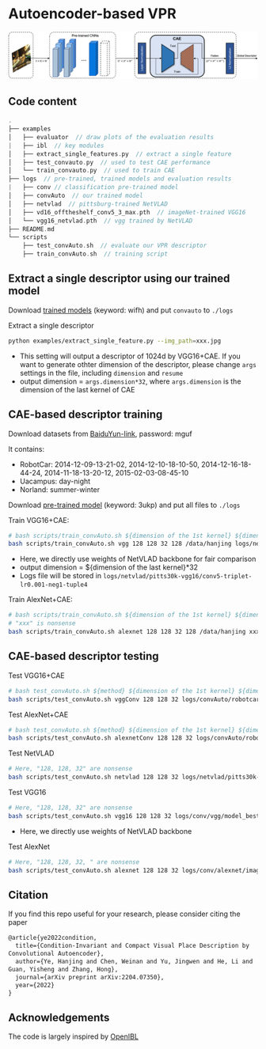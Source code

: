 # Autoencoder-based VPR
<img src="figs/approach.png" alt="image-20220411092013373" style="zoom: 100%;" />

## Code content
```c++
.
├── examples
│   ├── evaluator  // draw plots of the evaluation results
|   ├── ibl  // key modules
│   ├── extract_single_features.py  // extract a single feature
│   ├── test_convauto.py  // used to test CAE performance
│   └── train_convauto.py  // used to train CAE
├── logs  // pre-trained, trained models and evaluation results
|   ├── conv // classification pre-trained model
│   ├── convAuto  // our trained model
│   ├── netvlad  // pittsburg-trained NetVLAD
│   ├── vd16_offtheshelf_conv5_3_max.pth  // imageNet-trained VGG16
│   └── vgg16_netvlad.pth  // vgg trained by NetVLAD
├── README.md
└── scripts
    ├── test_convAuto.sh  // evaluate our VPR descriptor
    ├── train_convAuto.sh  // training script
```

## Extract a single descriptor using our trained model
Download [trained models](https://pan.baidu.com/s/1tVN6W6tmQdEvsI4W4upsHw) (keyword: wifh) and put `convauto` to `./logs`

Extract a single descriptor
```bash
python examples/extract_single_feature.py --img_path=xxx.jpg
```
- This setting will output a descriptor of 1024d by VGG16+CAE. If you want to generate othter dimension of the descriptor, please change `args` settings in the file, including `dimension` and `resume`
- output dimension = `args.dimension*32`, where `args.dimension` is the dimension of the last kernel of CAE

## CAE-based descriptor training
Download datasets from [BaiduYun-link](https://pan.baidu.com/s/14dSDY9yBr7d5VqmfG_mgCA), password: mguf

It contains:
- RobotCar: 2014-12-09-13-21-02, 2014-12-10-18-10-50, 2014-12-16-18-44-24, 2014-11-18-13-20-12, 2015-02-03-08-45-10
- Uacampus: day-night
- Norland: summer-winter

Download [pre-trained model](https://pan.baidu.com/s/1b5wpsFeMMBuzzAJ6FGhZ1A) (keyword: 3ukp) and put all files to `./logs`

Train VGG16+CAE:
```bash
# bash scripts/train_convAuto.sh ${dimension of the 1st kernel} ${dimension of the 2nd kernel} ${dimension of the last kernel} ${batch size} ${dataset directory} ${VGG16 checkpoit of NetVLAD}
bash scripts/train_convAuto.sh vgg 128 128 32 128 /data/hanjing logs/netvlad/pitts30k-vgg16/conv5-triplet-lr0.001-neg1-tuple4/model_best.pth.tar
```
- Here, we directly use weights of NetVLAD backbone for fair comparison
- output dimension = ${dimension of the last kernel}*32
- Logs file will be stored in `logs/netvlad/pitts30k-vgg16/conv5-triplet-lr0.001-neg1-tuple4`

Train AlexNet+CAE:
```bash
# bash scripts/train_convAuto.sh ${dimension of the 1st kernel} ${dimension of the 2nd kernel} ${dimension of the last kernel} ${batch size} ${dataset directory}
# "xxx" is nonsense
bash scripts/train_convAuto.sh alexnet 128 128 32 128 /data/hanjing xxx
```

## CAE-based descriptor testing
Test VGG16+CAE
```bash
# bash test_convAuto.sh ${method} ${dimension of the 1st kernel} ${dimension of the 2nd kernel} ${dimension of the last kernel} ${resume} ${dataset directory}
bash scripts/test_convAuto.sh vggConv 128 128 32 logs/convAuto/robotcar/vgg/lr0.001-bs128-islayernormTrue-d1-128-d2-128-dimension1024/checkpoint49.pth.tar /data/hanjing
```
Test AlexNet+CAE
```bash
# bash test_convAuto.sh ${method} ${dimension of the 1st kernel} ${dimension of the 2nd kernel} ${dimension of the last kernel} ${resume} ${dataset directory}
bash scripts/test_convAuto.sh alexnetConv 128 128 32 logs/convAuto/robotcar/alexnet/lr0.001-bs256-islayernormTrue-d1-128-d2-128-dimension1024/checkpoint49.pth.tar /data/hanjing
```
Test NetVLAD
```bash
# Here, "128, 128, 32" are nonsense
bash scripts/test_convAuto.sh netvlad 128 128 32 logs/netvlad/pitts30k-vgg16/conv5-triplet-lr0.001-neg1-tuple4/model_best.pth.tar /data/hanjing
```
Test VGG16
```bash
# Here, "128, 128, 32" are nonsense
bash scripts/test_convAuto.sh vgg16 128 128 32 logs/conv/vgg/model_best.pth.tar /data/hanjing
```
- Here, we directly use weights of NetVLAD backbone

Test AlexNet
```bash
# Here, "128, 128, 32, " are nonsense
bash scripts/test_convAuto.sh alexnet 128 128 32 logs/conv/alexnet/imagenet_matconvnet_alex.pth /data/hanjing
```
## Citation
If you find this repo useful for your research, please consider citing the paper
```
@article{ye2022condition,
  title={Condition-Invariant and Compact Visual Place Description by Convolutional Autoencoder},
  author={Ye, Hanjing and Chen, Weinan and Yu, Jingwen and He, Li and Guan, Yisheng and Zhang, Hong},
  journal={arXiv preprint arXiv:2204.07350},
  year={2022}
}
```
## Acknowledgements
The code is largely inspired by [OpenIBL](https://github.com/yxgeee/OpenIBL)

